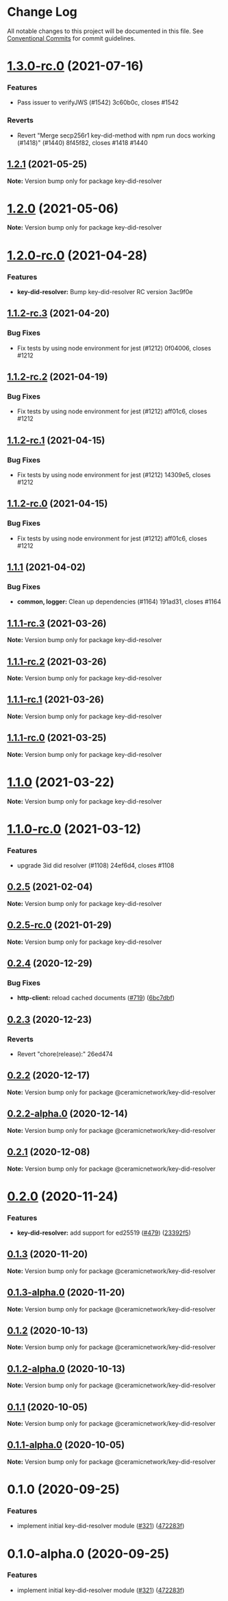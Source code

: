 # Change Log

All notable changes to this project will be documented in this file.
See [Conventional Commits](https://conventionalcommits.org) for commit guidelines.

# [1.3.0-rc.0](/compare/key-did-resolver@1.2.1...key-did-resolver@1.3.0-rc.0) (2021-07-16)


### Features

* Pass issuer to verifyJWS (#1542) 3c60b0c, closes #1542


### Reverts

* Revert "Merge secp256r1 key-did-method with npm run docs working (#1418)" (#1440) 8f45f82, closes #1418 #1440





## [1.2.1](/compare/key-did-resolver@1.2.0...key-did-resolver@1.2.1) (2021-05-25)

**Note:** Version bump only for package key-did-resolver





# [1.2.0](/compare/key-did-resolver@1.2.0-rc.0...key-did-resolver@1.2.0) (2021-05-06)

**Note:** Version bump only for package key-did-resolver





# [1.2.0-rc.0](/compare/key-did-resolver@1.1.2-rc.3...key-did-resolver@1.2.0-rc.0) (2021-04-28)


### Features

* **key-did-resolver:** Bump key-did-resolver RC version 3ac9f0e





## [1.1.2-rc.3](/compare/key-did-resolver@1.1.2-rc.2...key-did-resolver@1.1.2-rc.3) (2021-04-20)


### Bug Fixes

* Fix tests by using node environment for jest (#1212) 0f04006, closes #1212





## [1.1.2-rc.2](/compare/key-did-resolver@1.1.1...key-did-resolver@1.1.2-rc.2) (2021-04-19)


### Bug Fixes

* Fix tests by using node environment for jest (#1212) aff01c6, closes #1212





## [1.1.2-rc.1](/compare/key-did-resolver@1.1.1...key-did-resolver@1.1.2-rc.1) (2021-04-15)


### Bug Fixes

* Fix tests by using node environment for jest (#1212) 14309e5, closes #1212





## [1.1.2-rc.0](/compare/key-did-resolver@1.1.1...key-did-resolver@1.1.2-rc.0) (2021-04-15)


### Bug Fixes

* Fix tests by using node environment for jest (#1212) aff01c6, closes #1212





## [1.1.1](/compare/key-did-resolver@1.1.0...key-did-resolver@1.1.1) (2021-04-02)


### Bug Fixes

* **common, logger:** Clean up dependencies (#1164) 191ad31, closes #1164





## [1.1.1-rc.3](/compare/key-did-resolver@1.1.0...key-did-resolver@1.1.1-rc.3) (2021-03-26)

**Note:** Version bump only for package key-did-resolver





## [1.1.1-rc.2](/compare/key-did-resolver@1.1.0...key-did-resolver@1.1.1-rc.2) (2021-03-26)

**Note:** Version bump only for package key-did-resolver





## [1.1.1-rc.1](/compare/key-did-resolver@1.1.0...key-did-resolver@1.1.1-rc.1) (2021-03-26)

**Note:** Version bump only for package key-did-resolver





## [1.1.1-rc.0](/compare/key-did-resolver@1.1.0...key-did-resolver@1.1.1-rc.0) (2021-03-25)

**Note:** Version bump only for package key-did-resolver





# [1.1.0](/compare/key-did-resolver@1.1.0-rc.0...key-did-resolver@1.1.0) (2021-03-22)

**Note:** Version bump only for package key-did-resolver





# [1.1.0-rc.0](/compare/key-did-resolver@0.2.5...key-did-resolver@1.1.0-rc.0) (2021-03-12)


### Features

* upgrade 3id did resolver (#1108) 24ef6d4, closes #1108





## [0.2.5](/compare/key-did-resolver@0.2.5-rc.0...key-did-resolver@0.2.5) (2021-02-04)

**Note:** Version bump only for package key-did-resolver





## [0.2.5-rc.0](/compare/key-did-resolver@0.2.4...key-did-resolver@0.2.5-rc.0) (2021-01-29)

**Note:** Version bump only for package key-did-resolver





## [0.2.4](https://github.com/ceramicnetwork/js-ceramic/compare/key-did-resolver@0.2.3...key-did-resolver@0.2.4) (2020-12-29)


### Bug Fixes

* **http-client:** reload cached documents ([#719](https://github.com/ceramicnetwork/js-ceramic/issues/719)) ([6bc7dbf](https://github.com/ceramicnetwork/js-ceramic/commit/6bc7dbff31eaccfdbcb960effd850f069eb0d538))





## [0.2.3](/compare/key-did-resolver@0.3.0...key-did-resolver@0.2.3) (2020-12-23)


### Reverts

* Revert "chore(release):" 26ed474





## [0.2.2](https://github.com/ceramicnetwork/js-ceramic/compare/@ceramicnetwork/key-did-resolver@0.2.2-alpha.0...@ceramicnetwork/key-did-resolver@0.2.2) (2020-12-17)

**Note:** Version bump only for package @ceramicnetwork/key-did-resolver





## [0.2.2-alpha.0](https://github.com/ceramicnetwork/js-ceramic/compare/@ceramicnetwork/key-did-resolver@0.2.1...@ceramicnetwork/key-did-resolver@0.2.2-alpha.0) (2020-12-14)

**Note:** Version bump only for package @ceramicnetwork/key-did-resolver





## [0.2.1](https://github.com/ceramicnetwork/js-ceramic/compare/@ceramicnetwork/key-did-resolver@0.2.0...@ceramicnetwork/key-did-resolver@0.2.1) (2020-12-08)

**Note:** Version bump only for package @ceramicnetwork/key-did-resolver





# [0.2.0](https://github.com/ceramicnetwork/js-ceramic/compare/@ceramicnetwork/key-did-resolver@0.1.3...@ceramicnetwork/key-did-resolver@0.2.0) (2020-11-24)


### Features

* **key-did-resolver:** add support for ed25519 ([#479](https://github.com/ceramicnetwork/js-ceramic/issues/479)) ([23392f5](https://github.com/ceramicnetwork/js-ceramic/commit/23392f5d4a3d3f8ac665f1ed626b8ac1f62cba41))





## [0.1.3](https://github.com/ceramicnetwork/js-ceramic/compare/@ceramicnetwork/key-did-resolver@0.1.3-alpha.0...@ceramicnetwork/key-did-resolver@0.1.3) (2020-11-20)

**Note:** Version bump only for package @ceramicnetwork/key-did-resolver





## [0.1.3-alpha.0](https://github.com/ceramicnetwork/js-ceramic/compare/@ceramicnetwork/key-did-resolver@0.1.2...@ceramicnetwork/key-did-resolver@0.1.3-alpha.0) (2020-11-20)

**Note:** Version bump only for package @ceramicnetwork/key-did-resolver





## [0.1.2](https://github.com/ceramicnetwork/js-ceramic/compare/@ceramicnetwork/key-did-resolver@0.1.2-alpha.0...@ceramicnetwork/key-did-resolver@0.1.2) (2020-10-13)

**Note:** Version bump only for package @ceramicnetwork/key-did-resolver





## [0.1.2-alpha.0](https://github.com/ceramicnetwork/js-ceramic/compare/@ceramicnetwork/key-did-resolver@0.1.1...@ceramicnetwork/key-did-resolver@0.1.2-alpha.0) (2020-10-13)

**Note:** Version bump only for package @ceramicnetwork/key-did-resolver





## [0.1.1](https://github.com/ceramicnetwork/js-ceramic/compare/@ceramicnetwork/key-did-resolver@0.1.1-alpha.0...@ceramicnetwork/key-did-resolver@0.1.1) (2020-10-05)

**Note:** Version bump only for package @ceramicnetwork/key-did-resolver





## [0.1.1-alpha.0](https://github.com/ceramicnetwork/js-ceramic/compare/@ceramicnetwork/key-did-resolver@0.1.0...@ceramicnetwork/key-did-resolver@0.1.1-alpha.0) (2020-10-05)

**Note:** Version bump only for package @ceramicnetwork/key-did-resolver





# 0.1.0 (2020-09-25)


### Features

* implement initial key-did-resolver module ([#321](https://github.com/ceramicnetwork/js-ceramic/issues/321)) ([472283f](https://github.com/ceramicnetwork/js-ceramic/commit/472283f8419dd51c4725b77083df43abeb9ee387))





# 0.1.0-alpha.0 (2020-09-25)


### Features

* implement initial key-did-resolver module ([#321](https://github.com/ceramicnetwork/js-ceramic/issues/321)) ([472283f](https://github.com/ceramicnetwork/js-ceramic/commit/472283f8419dd51c4725b77083df43abeb9ee387))
